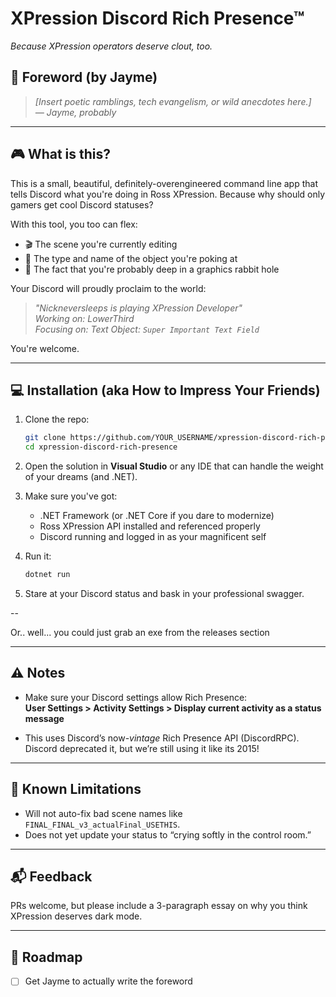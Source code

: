 # XPression Discord Rich Presence™  
*Because XPression operators deserve clout, too.*

## 📝 Foreword (by Jayme)
> *[Insert poetic ramblings, tech evangelism, or wild anecdotes here.]*  
> _— Jayme, probably_

---

## 🎮 What is this?

This is a small, beautiful, definitely-overengineered command line app that tells Discord what you're doing in Ross XPression. Because why should only gamers get cool Discord statuses?

With this tool, you too can flex:
- 🎬 The scene you're currently editing
- 🧱 The type and name of the object you're poking at
- 🧠 The fact that you're probably deep in a graphics rabbit hole

Your Discord will proudly proclaim to the world:
> _"Nickneversleeps is playing XPression Developer"_  
> _Working on: LowerThird_  
> _Focusing on: Text Object: `Super Important Text Field`_

You're welcome.

---

## 💻 Installation (aka How to Impress Your Friends)

1. Clone the repo:
    ```bash
    git clone https://github.com/YOUR_USERNAME/xpression-discord-rich-presence.git
    cd xpression-discord-rich-presence
    ```

2. Open the solution in **Visual Studio** or any IDE that can handle the weight of your dreams (and .NET).

3. Make sure you've got:
    - .NET Framework (or .NET Core if you dare to modernize)
    - Ross XPression API installed and referenced properly
    - Discord running and logged in as your magnificent self

4. Run it:
    ```bash
    dotnet run
    ```

5. Stare at your Discord status and bask in your professional swagger.

--

Or.. well... you could just grab an exe from the releases section


---

## ⚠️ Notes

- Make sure your Discord settings allow Rich Presence:  
  **User Settings > Activity Settings > Display current activity as a status message**

- This uses Discord’s now-*vintage* Rich Presence API (DiscordRPC). Discord deprecated it, but we’re still using it like its 2015!

---

## 🧠 Known Limitations

- Will not auto-fix bad scene names like `FINAL_FINAL_v3_actualFinal_USETHIS`.
- Does not yet update your status to “crying softly in the control room.”

---

## 📬 Feedback

PRs welcome, but please include a 3-paragraph essay on why you think XPression deserves dark mode.

---

## 📅 Roadmap

- ☐ Get Jayme to actually write the foreword
